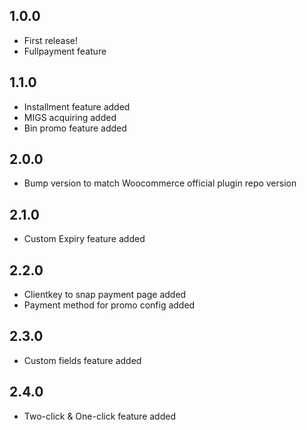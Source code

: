 1.0.0
-----
- First release!
- Fullpayment feature

1.1.0
-----
- Installment feature added
- MIGS acquiring added
- Bin promo feature added

2.0.0
-----
- Bump version to match Woocommerce official plugin repo version

2.1.0
-----
- Custom Expiry feature added

2.2.0
-----
- Clientkey to snap payment page added
- Payment method for promo config added

2.3.0
-----
- Custom fields feature added

2.4.0
-----
- Two-click & One-click feature added